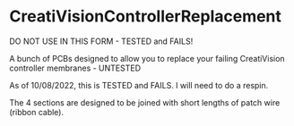 # CreatiVisionControllerReplacement

DO NOT USE IN THIS FORM - TESTED and FAILS!

A bunch of PCBs designed to allow you to replace your failing CreatiVision controller membranes - UNTESTED

As of 10/08/2022, this is TESTED and FAILS. I will need to do a respin.

The 4 sections are designed to be joined with short lengths of patch wire (ribbon cable).

